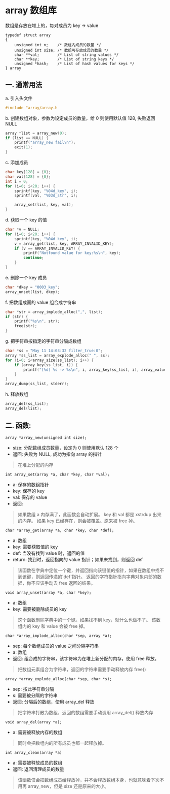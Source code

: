 # array 数组库

数组是存放在堆上的，每对成员为 key -> value

```
typedef struct array
{
    unsigned int n;    /* 数组内成员的数量 */
    unsigned int size; /* 数组可存放成员的数量 */
    char **val;        /* List of string values */
    char **key;        /* List of string keys */
    unsigned *hash;    /* List of hash values for keys */
} array
```

## 一. 通常用法

a. 引入头文件

```c
#include "array/array.h
```

b. 创建数组对象，参数为设定成员的数量，给 0 则使用默认值 128, 失败返回 NULL

```c
array *list = array_new(0);
if (list == NULL) {
    printf("array_new fail\n");
    exit(1);
}
```

c. 添加成员

```c
char key[128] = {0};
char val[128] = {0};
int i = 0;
for (i=0; i<20; i++) {
    sprintf(key, "%04d_key", i);
    sprintf(val, "%03d_str", i);

    array_set(list, key, val);
}
```

d. 获取一个 key 的值

```c
char *v = NULL;
for (i=0; i<20; i++) {
    sprintf(key, "%04d_key", i);
    v = array_get(list, key, ARRAY_INVALID_KEY);
    if (v == ARRAY_INVALID_KEY) {
        printf("Notfound value for key:%s\n", key);
        continue;
    }
}
```

e. 删除一个 key 成员

```c
char *dkey = "0003_key";
array_unset(list, dkey);
```

f. 把数组成面的 value 组合成字符串

```c
char *str = array_implode_alloc(",", list);
if (str) {
    printf("%s\n", str);
    free(str);
}
```

g. 把字符串按指定的字符串分隔成数组

```c
char *ss = "May 11 14:03:32 filter_true:0";
array *ss_list = array_explode_alloc(" ", ss);
for (i=0; i<array_size(ss_list); i++) {
    if (array_key(ss_list, i)) {
        printf("[%d] %s -> %s\n", i, array_key(ss_list, i), array_value(ss_list, i));
    }
}
array_dump(ss_list, stderr);
```

h. 释放数组

```c
array_del(ss_list);
array_del(list);
```

## 二. 函数:

```
array *array_new(unsigned int size);
```

- size: 分配数组成员数量，设定为 0 则使用默认 128 个
- 返回: 失败为 NULL, 成功为指向 array 的指针

> 在堆上分配的内存

```
int array_set(array *a, char *key, char *val);
```

- a: 保存的数组指针
- key: 保存的 key
- val: 保存的 value
- 返回:

> 如果数组 a 内存满了，此函数会自动扩展。 key 和 val 都是 xstrdup 出来的内存。
> 如果 key 已经存在，则会被覆盖。原来被 free 掉。

```
char *array_get(array *a, char *key, char *def);
```

- a: 数组
- key: 需要获取值的 key
- def: 当没有找到 value 时，返回的值
- return: 找到时，返回指向的 value 指针；如果未找到，则返回 def

> 该函数在字典中定位一个键，并返回指向该键值的指针，如果在数组中找不到该键，则返回传递的'def'指针。
> 返回的字符指针指向字典对象内部的数据，你不应该手动去 free 返回的结果。

```
void array_unset(array *a, char *key);
```

- a: 数组
- key: 需要被删除成员的 key

> 这个函数删除字典中的一个键。如果找不到 key，就什么也做不了。
> 该数组内的 key 和 value 会被 free 掉。

```
char *array_implode_alloc(char *sep, array *a);
```

- sep: 每个数组成员的 value 之间分隔字符串
- a: 数组
- 返回: 组合成的字符串，该字符串为在堆上新分配的内存，使用 free 释放。

> 把数组元素组合为字符串，返回的字符串需要手动释放内存 free()

```
array *array_explode_alloc(char *sep, char *s);
```

- sep: 按此字符串分隔
- s: 需要被分隔的字符串
- 返回: 分隔后的数组，使用 array_del 释放

> 把字符串打散为数组，返回的数组需要手动调用 array_del() 释放内存

```
void array_del(array *a);
```

- a: 需要被释放内存的数组

> 同时会把数组内的所有成员也都一起释放掉。

```
int array_clean(array *a)
```

- a: 需要被释放成员的数组
- 返回: 返回清理成员的数量

> 该函数仅会把数组成员给释放掉，并不会释放数组本身，也就意味着下次不用再 array_new，但是 size 还是原来的大小。
